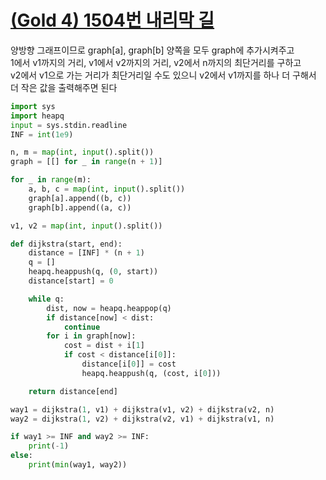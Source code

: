 # [(Gold 4) 1504번 내리막 길](https://www.acmicpc.net/problem/1520)

양방향 그래프이므로 graph[a], graph[b] 양쪽을 모두 graph에 추가시켜주고  
1에서 v1까지의 거리, v1에서 v2까지의 거리, v2에서 n까지의 최단거리를 구하고  
v2에서 v1으로 가는 거리가 최단거리일 수도 있으니 v2에서 v1까지를 하나 더 구해서  
더 작은 값을 출력해주면 된다

```python
import sys
import heapq
input = sys.stdin.readline
INF = int(1e9)

n, m = map(int, input().split())
graph = [[] for _ in range(n + 1)]

for _ in range(m):
    a, b, c = map(int, input().split())
    graph[a].append((b, c))
    graph[b].append((a, c))

v1, v2 = map(int, input().split())

def dijkstra(start, end):
    distance = [INF] * (n + 1)
    q = []
    heapq.heappush(q, (0, start))
    distance[start] = 0

    while q:
        dist, now = heapq.heappop(q)
        if distance[now] < dist:
            continue
        for i in graph[now]:
            cost = dist + i[1]
            if cost < distance[i[0]]:
                distance[i[0]] = cost
                heapq.heappush(q, (cost, i[0]))

    return distance[end]

way1 = dijkstra(1, v1) + dijkstra(v1, v2) + dijkstra(v2, n)
way2 = dijkstra(1, v2) + dijkstra(v2, v1) + dijkstra(v1, n)

if way1 >= INF and way2 >= INF:
    print(-1)
else:
    print(min(way1, way2))
```
